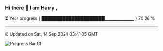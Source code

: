### Hi there 👋 I am Harry , 

⏳ Year progress { █████████████████████▁▁▁▁▁▁▁▁▁ } 70.26 %

---

⏰ Updated on Sat, 14 Sep 2024 03:41:05 GMT

![Progress Bar CI](https://github.com/duykhang68/duykhang68/workflows/Progress%20Bar%20CI/badge.svg)
